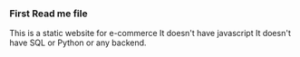 ### First Read me file
This is a static website for e-commerce
It doesn't have javascript
It doesn't have SQL or Python or any backend.
